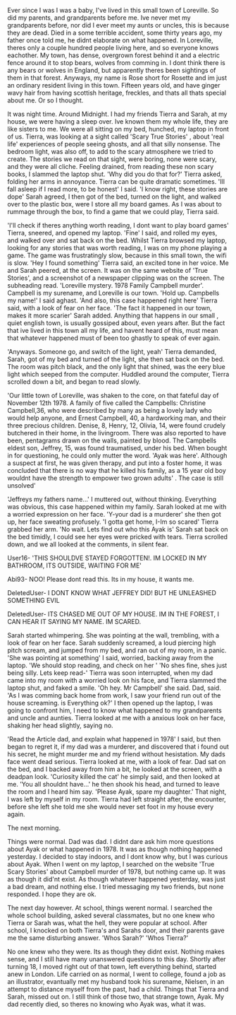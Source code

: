 Ever since I was I was a baby, I've lived in this small town of Loreville. So did my parents, and grandparents before me. Ive never met my grandparents before, nor did I ever meet my aunts or uncles, this is because they are dead. Died in a some terrible accident, some thirty years ago, my father once told me, he didnt elaborate on what happened. In Loreville, theres only a couple hundred people living here, and so everyone knows eachother. My town, has dense, overgrown forest behind it and a electric fence around it to stop bears, wolves from comming in. I dont think there is any bears or wolves in England, but apparently theres been sightings of them in that forest. Anyways, my name is Rose short for Rosette and im just an ordinary resident living in this town. Fifteen years old, and have ginger wavy hair from having scottish heritage, freckles, and thats all thats special about me. Or so I thought.

It was night time. Around Midnight. I had my friends Tierra and Sarah, at my house, we were having a sleep over. Ive known them my whole life,  they are like sisters to me. We were all sitting on my bed, hunched, my laptop in front of us. Tierra, was looking at a sight called 'Scary True Stories' , about 'real life' experiences of people seeing ghosts, and all that silly nonsense. The bedroom light, was also off, to add to the scary atmosphere we tried to create. The stories we read on that sight, were boring, none were scary, and they were all cliche. Feeling drained, from reading these non scary books, I slammed the laptop shut. 'Why did you do that for?' Tierra asked, folding her arms in annoyance. Tierra can be quite dramatic sometimes. 'Ill fall asleep if I read more, to be honest' I said. 'I know right, these stories are dope' Sarah agreed, I then got of the bed, turned on the light, and walked over to the plastic box, were I store all my board games. As  I was about to rummage through the box, to find a game that we could play, Tierra said.

'I'll check if theres anything worth reading, I dont  want to play board games' Tierra, sneered, and opened my laptop. 'Fine' I said, and rolled my eyes, and walked over and sat back on the bed. Whilst Tierra browsed my laptop, looking for any stories that was worth reading, I was on my phone playing a game. The game was frustratingly slow, because in this small town, the wifi is slow. 'Hey I found something' Tierra said, an excited tone in her voice. Me and Sarah peered, at the screen. It was on the same website of 'True Stories', and a screenshot of a newspaper clipping was on the screen. The subheading read. 'Loreville mystery. 1978 Family Campbell murder'. Campbell is my surename, and Loreville is our town. 'Hold up. Campbells my name!' I said aghast. 'And also, this case happened right here' Tierra said, with a look of fear on her face. 'The fact it happened in our town, makes it more scarier' Sarah added. Anything that happens in our small , quiet english town, is usually gossiped about, even years after. But the fact that ive lived in this town all my life, and havent heard of this, must mean that whatever happened must of been too ghastly to speak of ever again.

'Anyways. Someone go, and switch of the light, yeah' Tierra demanded, Sarah, got of my bed and turned of the light, she then sat back on the bed. The room was pitch black, and the only light that shined, was the eery blue light which seeped from the computer. Huddled around the computer, Tierra scrolled down a bit, and began to read slowly.

'Our little town of Loreville, was shaken to the core, on that fateful day of November 12th 1978. A family of five called the Campbells: Christine Campbell,36, who were described by many as being a lovely lady who would help anyone, and Ernest Campbell, 40, a hardworking man, and their three precious children. Denise, 8, Henry, 12, Olivia, 14, were found crudely butchered in their home, in the livingroom. There was also reported to have been, pentagrams drawn on the walls, painted by blood. The Campbells eldest son, Jeffrey, 15, was found traumatised, under his bed. When bought in for questioning, he could only mutter the word. 'Ayak was here'. Although a suspect at first, he was given therapy, and put into a foster home, it was concluded that there is no way that he killed his family, as a 15 year old boy wouldnt have the strength to empower two grown adults' . The case is still unsolved'

'Jeffreys my fathers name...' I muttered out, without thinking. Everything was obvious, this case happened within my family. Sarah looked at me with a worried expression on her face. 'Y-your dad is a murderer' she then got up, her face sweating profusely. 'I gotta get home, I-Im so scared' Tierra grabbed her arm. 'No wait. Lets find out who this Ayak is' Sarah sat back on the bed timidly, I could see her eyes were pricked with tears. Tierra scrolled down, and we all looked at the comments, in silent fear.

User16- 'THIS SHOULDVE STAYED FORGOTTEN!. IM LOCKED IN MY BATHROOM, ITS OUTSIDE, WAITING FOR ME'

Abi93- NOO! Please dont read this. Its in my house, it wants me.

DeletedUser- I DONT KNOW WHAT JEFFREY DID! BUT HE UNLEASHED SOMETHING EVIL

DeletedUser- ITS CHASED ME OUT OF MY HOUSE. IM IN THE FOREST, I CAN HEAR IT SAYING MY NAME. IM SCARED.

Sarah started whimpering. She was pointing at the wall, trembling, with a look of fear on her face. Sarah suddenly screamed, a loud piercing high pitch scream, and jumped from my bed, and ran out of my room, in a panic. 'She was pointing at something' I said, worried, backing away from the laptop. 'We should stop reading, and check on her '  'No shes fine, shes just being silly. Lets keep read-' Tierra was soon interrupted, when my dad came into my room with a worried look on his face, and Tierra slammed the laptop shut, and faked a smile. 'Oh hey. Mr Campbell' she said. Dad, said. 'As I was comming back home from work, I saw your friend run out of the house screaming. is Everything ok?' I then opened up the laptop, I was going to confront him, I need to know what happened to my grandparents and uncle and aunties. Tierra looked at me with a anxious look on her face, shaking her head slightly, saying no.

'Read the Article dad, and explain what happened in 1978' I said, but then began to regret it, if my dad was a murderer, and discovered that i found out his secret, he might murder me and my friend without hesistation. My dads face went dead serious. Tierra looked at me, with a look of fear. Dad sat on the bed, and I backed away from him a bit, he looked at the screen, with a deadpan look. 'Curiosity killed the cat' he simply said, and then looked at me. 'You all shouldnt have...' he then shook his head, and turned to leave the room and I heard him say. 'Please Ayak, spare my daughter.' That night, I was left by myself in my room. Tierra had left straight after, the encounter, before she left she told me she would never set foot in my house every again.

The next morning.

Things were normal. Dad was dad. I didnt dare ask him more questions about Ayak or what happened in 1978. It was as though nothing happened yesterday. I decided to stay indoors, and I dont know why, but I was curious about Ayak. When I went on my laptop, I searched on the website 'True Scary Stories' about Campbell murder of 1978, but nothing came up. It was as though it did'nt exist. As though whatever happened yesterday, was just a bad dream, and nothing else. I tried messaging my two friends, but none responded. I hope they are ok.

The next day however. At school, things werent normal. I searched the whole school building, asked several classmates, but no one knew who Tierra or Sarah was, what the hell, they were popular at school. After school, I knocked on both Tierra's and Sarahs door, and their parents gave me the same disturbing answer. 'Whos Sarah?' 'Whos Tierra?'

No one knew who they were. Its as though they didnt exist. Nothing makes sense, and I still have many unanswered questions to this day. Shortly after turning 18, I moved right out of that town, left everything behind, started anew in London. Life carried on as normal, I went to college, found a job as an illustrator, evantually met my husband took his surename, Nielsen, in an attempt to distance myself from the past, had a child. Things that Tierra and Sarah, missed out on.  I still think of those two, that strange town, Ayak. My dad recently died, so theres no knowing who Ayak was, what it was.

&#x200B;